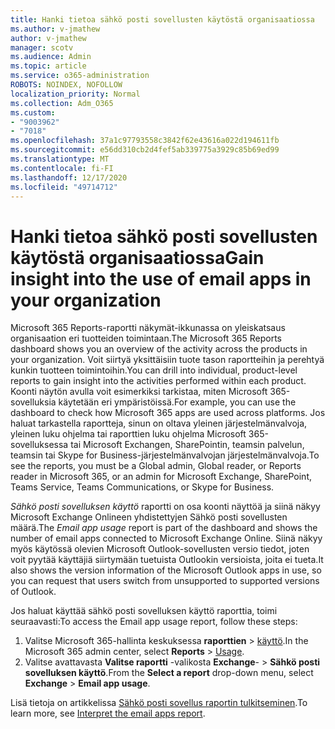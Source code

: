 ```yaml
---
title: Hanki tietoa sähkö posti sovellusten käytöstä organisaatiossa
ms.author: v-jmathew
author: v-jmathew
manager: scotv
ms.audience: Admin
ms.topic: article
ms.service: o365-administration
ROBOTS: NOINDEX, NOFOLLOW
localization_priority: Normal
ms.collection: Adm_O365
ms.custom:
- "9003962"
- "7018"
ms.openlocfilehash: 37a1c97793558c3842f62e43616a022d194611fb
ms.sourcegitcommit: e56dd310cb2d4fef5ab339775a3929c85b69ed99
ms.translationtype: MT
ms.contentlocale: fi-FI
ms.lasthandoff: 12/17/2020
ms.locfileid: "49714712"
---
```

# <a name="gain-insight-into-the-use-of-email-apps-in-your-organization"></a><span data-ttu-id="b55b5-102">Hanki tietoa sähkö posti sovellusten käytöstä organisaatiossa</span><span class="sxs-lookup"><span data-stu-id="b55b5-102">Gain insight into the use of email apps in your organization</span></span>

<span data-ttu-id="b55b5-103">Microsoft 365 Reports-raportti näkymät-ikkunassa on yleiskatsaus organisaation eri tuotteiden toimintaan.</span><span class="sxs-lookup"><span data-stu-id="b55b5-103">The Microsoft 365 Reports dashboard shows you an overview of the activity across the products in your organization.</span></span> <span data-ttu-id="b55b5-104">Voit siirtyä yksittäisiin tuote tason raportteihin ja perehtyä kunkin tuotteen toimintoihin.</span><span class="sxs-lookup"><span data-stu-id="b55b5-104">You can drill into individual, product-level reports to gain insight into the activities performed within each product.</span></span> <span data-ttu-id="b55b5-105">Koonti näytön avulla voit esimerkiksi tarkistaa, miten Microsoft 365-sovelluksia käytetään eri ympäristöissä.</span><span class="sxs-lookup"><span data-stu-id="b55b5-105">For example, you can use the dashboard to check how Microsoft 365 apps are used across platforms.</span></span> <span data-ttu-id="b55b5-106">Jos haluat tarkastella raportteja, sinun on oltava yleinen järjestelmänvalvoja, yleinen luku ohjelma tai raporttien luku ohjelma Microsoft 365-sovelluksessa tai Microsoft Exchangen, SharePointin, teamsin palvelun, teamsin tai Skype for Business-järjestelmänvalvojan järjestelmänvalvoja.</span><span class="sxs-lookup"><span data-stu-id="b55b5-106">To see the reports, you must be a Global admin, Global reader, or Reports reader in Microsoft 365, or an admin for Microsoft Exchange, SharePoint, Teams Service, Teams Communications, or Skype for Business.</span></span>

<span data-ttu-id="b55b5-107">*Sähkö posti sovelluksen käyttö* raportti on osa koonti näyttöä ja siinä näkyy Microsoft Exchange Onlineen yhdistettyjen Sähkö posti sovellusten määrä.</span><span class="sxs-lookup"><span data-stu-id="b55b5-107">The *Email app usage* report is part of the dashboard and shows the number of email apps connected to Microsoft Exchange Online.</span></span> <span data-ttu-id="b55b5-108">Siinä näkyy myös käytössä olevien Microsoft Outlook-sovellusten versio tiedot, joten voit pyytää käyttäjiä siirtymään tuetuista Outlookin versioista, joita ei tueta.</span><span class="sxs-lookup"><span data-stu-id="b55b5-108">It also shows the version information of the Microsoft Outlook apps in use, so you can request that users switch from unsupported to supported versions of Outlook.</span></span>

<span data-ttu-id="b55b5-109">Jos haluat käyttää sähkö posti sovelluksen käyttö raporttia, toimi seuraavasti:</span><span class="sxs-lookup"><span data-stu-id="b55b5-109">To access the Email app usage report, follow these steps:</span></span>

1. <span data-ttu-id="b55b5-110">Valitse Microsoft 365-hallinta keskuksessa **raporttien**  >  [käyttö](https://go.microsoft.com/fwlink/?linkid=2140342).</span><span class="sxs-lookup"><span data-stu-id="b55b5-110">In the Microsoft 365 admin center, select **Reports** > [Usage](https://go.microsoft.com/fwlink/?linkid=2140342).</span></span>
2. <span data-ttu-id="b55b5-111">Valitse avattavasta **Valitse raportti** -valikosta **Exchange**-  >  **Sähkö posti sovelluksen käyttö**.</span><span class="sxs-lookup"><span data-stu-id="b55b5-111">From the **Select a report** drop-down menu, select **Exchange** > **Email app usage**.</span></span>

<span data-ttu-id="b55b5-112">Lisä tietoja on artikkelissa [Sähkö posti sovellus raportin tulkitseminen](https://go.microsoft.com/fwlink/?linkid=2140508).</span><span class="sxs-lookup"><span data-stu-id="b55b5-112">To learn more, see [Interpret the email apps report](https://go.microsoft.com/fwlink/?linkid=2140508).</span></span>
